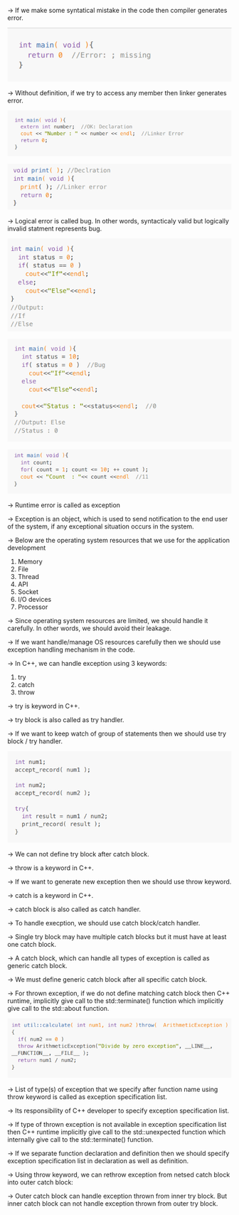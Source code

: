 

<!-- Exception Handling -->

-> If we make some syntatical mistake in the code then compiler generates error.


![alt text](image.png)


-> Without definition, if we try to access any member then linker generates error.

<!-- Example 1: -->

![alt text](image-1.png)

<!-- Example 2: -->

![alt text](image-2.png)

-> Logical error is called bug. In other words, syntacticaly valid but logically invalid statment represents bug.

<!-- Example 1: -->

![alt text](image-3.png)

<!-- Example 2: -->

![alt text](image-4.png)

<!-- Example 3: -->

![alt text](image-5.png)


-> Runtime error is called as exception

-> Exception is an object, which is used to send notification to the end user of the system, if any
exceptional situation occurs in the system.

-> Below are the operating system resources that we use for the application development
1. Memory
2. File
3. Thread
4. API
5. Socket
6. I/O devices
7. Processor

-> Since operating system resources are limited, we should handle it carefully. In other words, we should avoid their leakage.

-> If we want handle/manage OS resources carefully then we should use exception handling mechanism
in the code.

-> In C++, we can handle exception using 3 keywords:
1. try
2. catch
3. throw

<!-- try block -->

-> try is keyword in C++.

-> try block is also called as try handler.

-> If we want to keep watch of group of statements then we should use try block / try handler.

<!-- Example: -->

![alt text](image-6.png)

-> We can not define try block after catch block.

<!-- throw -->

-> throw is a keyword in C++.

-> If we want to generate new exception then we should use throw keyword.

<!-- catch -->

-> catch is a keyword in C++.

-> catch block is also called as catch handler.

-> To handle execption, we should use catch block/catch handler.

-> Single try block may have multiple catch blocks but it must have at least one catch block.

-> A catch block, which can handle all types of exception is called as generic catch block.

-> We must define generic catch block after all specific catch block.

-> For thrown exception, if we do not define matching catch block then C++ runtime, implicitly
give call to the std::terminate() function which implicitly give call to the std::about function.

<!-- Example :  -->

<!-- question 1: -->


<!-- Exception Specification List: -->

![alt text](image-7.png)


-> List of type(s) of exception that we specify after function name using throw keyword is called as
exception specification list.

-> Its responsibility of C++ developer to specify exception specification list.

-> If type of thrown exception is not available in exception specification list then C++ runtime implicitly give call to the std::unexpected function which internally give call to the std::terminate() function.

-> If we separate function declaration and definition then we should specify exception specification list in declaration as well as definition.

-> Using throw keyword, we can rethrow exception from netsed catch block into outer catch block:


<!-- Example :  -->

<!-- question 2: -->


-> Outer catch block can handle exception thrown from inner try block. But inner catch block can not
handle exception thrown from outer try block.



